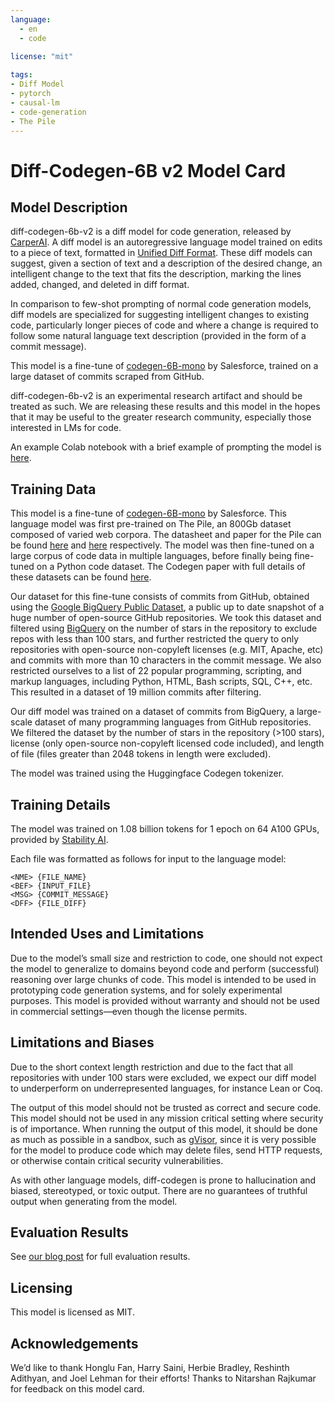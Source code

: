 ```yaml
---
language: 
  - en
  - code
  
license: "mit"

tags:
- Diff Model
- pytorch
- causal-lm
- code-generation
- The Pile
---
```


# Diff-Codegen-6B v2 Model Card

## Model Description

diff-codegen-6b-v2 is a diff model for code generation, released by [CarperAI](http://carper.ai/). A diff model is an autoregressive language model trained on edits to a piece of text, formatted in [Unified Diff Format](https://en.wikipedia.org/wiki/Diff#Unified_format). These diff models can suggest, given a section of text and a description of the desired change, an intelligent change to the text that fits the description, marking the lines added, changed, and deleted in diff format.

In comparison to few-shot prompting of normal code generation models, diff models are specialized for suggesting intelligent changes to existing code, particularly longer pieces of code and where a change is required to follow some natural language text description (provided in the form of a commit message).

This model is a fine-tune of [codegen-6B-mono](https://huggingface.co/Salesforce/codegen-6B-mono) by Salesforce, trained on a large dataset of commits scraped from GitHub.

diff-codegen-6b-v2 is an experimental research artifact and should be treated as such. We are releasing these results and this model in the hopes that it may be useful to the greater research community, especially those interested in LMs for code.

An example Colab notebook with a brief example of prompting the model is [here](https://colab.research.google.com/drive/1ySm6HYvALerDiGmk6g3pDz68V7fAtrQH#scrollTo=thvzNpmahNNx).

## Training Data

This model is a fine-tune of [codegen-6B-mono](https://huggingface.co/Salesforce/codegen-6B-mono) by Salesforce. This language model was first pre-trained on The Pile, an 800Gb dataset composed of varied web corpora. The datasheet and paper for the Pile can be found [here](https://arxiv.org/abs/2201.07311) and [here](https://arxiv.org/abs/2101.00027) respectively. The model was then fine-tuned on a large corpus of code data in multiple languages, before finally being fine-tuned on a Python code dataset. The Codegen paper with full details of these datasets can be found [here](https://arxiv.org/abs/2203.13474).

Our dataset for this fine-tune consists of commits from GitHub, obtained using the [Google BigQuery Public Dataset](https://cloud.google.com/blog/topics/public-datasets/github-on-bigquery-analyze-all-the-open-source-code), a public up to date snapshot of a huge number of open-source GitHub repositories. We took this dataset and filtered using [BigQuery](https://console.cloud.google.com/marketplace/details/github/github-repos) on the number of stars in the repository to exclude repos with less than 100 stars, and further restricted the query to only repositories with open-source non-copyleft licenses (e.g. MIT, Apache, etc) and commits with more than 10 characters in the commit message. We also restricted ourselves to a list of 22 popular programming, scripting, and markup languages, including Python, HTML, Bash scripts, SQL, C++, etc. This resulted in a dataset of 19 million commits after filtering.

Our diff model was trained on a dataset of commits from BigQuery, a large-scale dataset of many programming languages from GitHub repositories. We filtered the dataset by the number of stars in the repository (>100 stars), license (only open-source non-copyleft licensed code included), and length of file (files greater than 2048 tokens in length were excluded).

The model was trained using the Huggingface Codegen tokenizer.

## Training Details

The model was trained on 1.08 billion tokens for 1 epoch on 64 A100 GPUs, provided by [Stability AI](https://stability.ai/).

Each file was formatted as follows for input to the language model:

```
<NME> {FILE_NAME}
<BEF> {INPUT_FILE}
<MSG> {COMMIT_MESSAGE}
<DFF> {FILE_DIFF}
```

## Intended Uses and Limitations

Due to the model’s small size and restriction to code, one should not expect the model to generalize to domains beyond code and perform (successful) reasoning over large chunks of code. This model is intended to be used in prototyping code generation systems, and for solely experimental purposes. This model is provided without warranty and should not be used in commercial settings—even though the license permits.

## Limitations and Biases

Due to the short context length restriction and due to the fact that all repositories with under 100 stars were excluded, we expect our diff model to underperform on underrepresented languages, for instance Lean or Coq.

The output of this model should not be trusted as correct and secure code. This model should not be used in any mission critical setting where security is of importance. When running the output of this model, it should be done as much as possible in a sandbox, such as [gVisor](https://gvisor.dev), since it is very possible for the model to produce code which may delete files, send HTTP requests, or otherwise contain critical security vulnerabilities.

As with other language models, diff-codegen is prone to hallucination and biased, stereotyped, or toxic output. There are no guarantees of truthful output when generating from the model.

## Evaluation Results

See [our blog post](https://carper.ai/diff-model) for full evaluation results.

## Licensing

This model is licensed as MIT.

## Acknowledgements

We’d like to thank Honglu Fan, Harry Saini, Herbie Bradley, Reshinth Adithyan, and Joel Lehman for their efforts! Thanks to Nitarshan Rajkumar for feedback on this model card.
